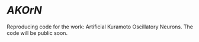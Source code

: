 # *AKOrN*
Reproducing code for the work: Artificial Kuramoto Oscillatory Neurons. The code will be public soon.
